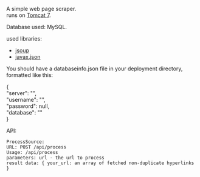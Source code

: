  
A simple web page scraper.
<br>
runs on <a href="https://tomcat.apache.org/download-70.cgi">Tomcat 7</a>.

Database used: MySQL.
                     
used libraries:
<ul>
    <li><a href="https://jsoup.org/"> jsoup </a></li>
    <li><a href="https://docs.oracle.com/javaee/7/api/javax/json/package-summary.html">javax.json</a>
</ul>

You should have a databaseinfo.json file in your deployment directory, formatted like this:

{<br>
    "server": "",<br>
    "username": "",<br>
    "password": null,<br>
    "database": ""<br>
}

API:
    
    ProcessSource:
    URL: POST /api/process
    Usage: /api/process
    parameters: url - the url to process
    result data: { your_url: an array of fetched non-duplicate hyperlinks } 
    
    

